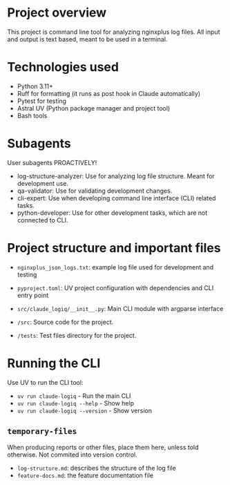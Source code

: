 # Project overview

This project is command line tool for analyzing nginxplus log files.
All input and output is text based, meant to be used in a terminal.

# Technologies used
- Python 3.11+
- Ruff for formatting (it runs as post hook in Claude automatically)
- Pytest for testing
- Astral UV (Python package manager and project tool)
- Bash tools

# Subagents
User subagents PROACTIVELY!
- log-structure-analyzer: Use for analyzing log file structure. Meant for development use.
- qa-validator: Use for validating development changes.
- cli-expert: Use when developing command line interface (CLI) related tasks.
- python-developer: Use for other development tasks, which are not connected to CLI.

# Project structure and important files

- `nginxplus_json_logs.txt`: example log file used for development and testing
- `pyproject.toml`: UV project configuration with dependencies and CLI entry point
- `src/claude_logiq/__init__.py`: Main CLI module with argparse interface

- `/src`: Source code for the project.
- `/tests`: Test files directory for the project.

# Running the CLI

Use UV to run the CLI tool:
- `uv run claude-logiq` - Run the main CLI
- `uv run claude-logiq --help` - Show help
- `uv run claude-logiq --version` - Show version

## `temporary-files`

When producing reports or other files, place them here, unless told otherwise.
Not commited into version control.

- `log-structure.md`: describes the structure of the log file
- `feature-docs.md`: the feature documentation file


